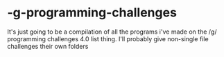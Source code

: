 # -g-programming-challenges
It's just going to be a compilation of all the programs i've made on the /g/ programming challenges 4.0 list thing.
I'll probably give non-single file challenges their own folders
